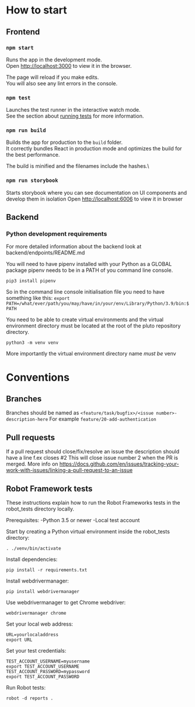 # How to start

## Frontend

### `npm start`

Runs the app in the development mode.\
Open [http://localhost:3000](http://localhost:3000) to view it in the browser.

The page will reload if you make edits.\
You will also see any lint errors in the console.

### `npm test`

Launches the test runner in the interactive watch mode.\
See the section about [running tests](https://facebook.github.io/create-react-app/docs/running-tests) for more information.

### `npm run build`

Builds the app for production to the `build` folder.\
It correctly bundles React in production mode and optimizes the build for the best performance.

The build is minified and the filenames include the hashes.\

### `npm run storybook`

Starts storybook where you can see documentation on UI components and develop them in isolation
Open [http://localhost:6006](http://localhost:6006) to view it in browser

## Backend

### Python development requirements

For more detailed information about the backend look at backend/endpoints/README.md

You will need to have pipenv installed with your Python as a GLOBAL package
pipenv needs to be in a PATH of you command line console.

```pip3 install pipenv```

So in the command line console initialisation file you need to have something like this:
```export PATH=/what/ever/path/you/may/have/in/your/env/Library/Python/3.9/bin:$PATH```


You need to be able to create virtual environments and the virtual environment directory must be located at the root of
the pluto repository directory.

```python3 -m venv venv```

More importantly the virtual environment directory name _must be_ venv

# Conventions

## Branches
Branches should be named as `<feature/task/bugfix>/<issue number>-description-here`
For example `feature/20-add-authentication`

## Pull requests
If a pull request should close/fix/resolve an issue the description should have a line f.ex closes #2 
This will close issue number 2 when the PR is merged. More info on https://docs.github.com/en/issues/tracking-your-work-with-issues/linking-a-pull-request-to-an-issue 

## Robot Framework tests

These instructions explain how to run the Robot Frameworks tests in the robot_tests directory locally.

Prerequisites: 
-Python 3.5 or newer
-Local test account

Start by creating a Python virtual environment inside the robot_tests directory:
```
. ./venv/bin/activate
```

Install dependencies:
```
pip install -r requirements.txt
```

Install webdrivermanager:
```
pip install webdrivermanager
```
Use webdrivermanager to get Chrome webdriver:
```
webdrivermanager chrome
```

Set your local web address:
```
URL=yourlocaladdress
export URL
```

Set your test credentials:

```
TEST_ACCOUNT_USERNAME=myusername
export TEST_ACCOUNT_USERNAME
TEST_ACCOUNT_PASSWORD=mypassword
export TEST_ACCOUNT_PASSWORD
```


Run Robot tests:
```
robot -d reports .	
	
```
